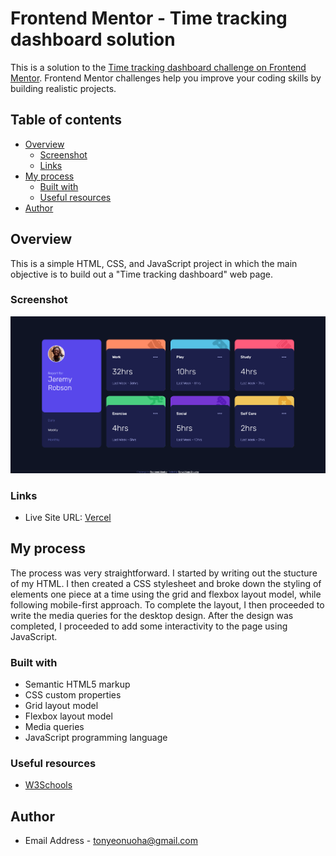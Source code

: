 # Frontend Mentor - Time tracking dashboard solution

This is a solution to the
[Time tracking dashboard challenge on Frontend Mentor](https://www.frontendmentor.io/challenges/time-tracking-dashboard-UIQ7167Jw).
Frontend Mentor challenges help you improve your coding skills by building realistic projects.

## Table of contents

- [Overview](#overview)
  - [Screenshot](#screenshot)
  - [Links](#links)
- [My process](#my-process)
  - [Built with](#built-with)
  - [Useful resources](#useful-resources)
- [Author](#author)

## Overview

This is a simple HTML, CSS, and JavaScript project in which the main objective is to build out a "Time tracking
dashboard" web page.

### Screenshot

![Screenshot](./time-tracking-dashboard.png)

### Links

- Live Site URL: [Vercel]()

## My process

The process was very straightforward. I started by writing out the stucture of my HTML. I then created a CSS stylesheet
and broke down the styling of elements one piece at a time using the grid and flexbox layout model, while following
mobile-first approach. To complete the layout, I then proceeded to write the media queries for the desktop design. After
the design was completed, I proceeded to add some interactivity to the page using JavaScript.

### Built with

- Semantic HTML5 markup
- CSS custom properties
- Grid layout model
- Flexbox layout model
- Media queries
- JavaScript programming language

### Useful resources

- [W3Schools](https://www.w3schools.com/)

## Author

- Email Address - [tonyeonuoha@gmail.com](tonyeonuoha@gmail.com)
